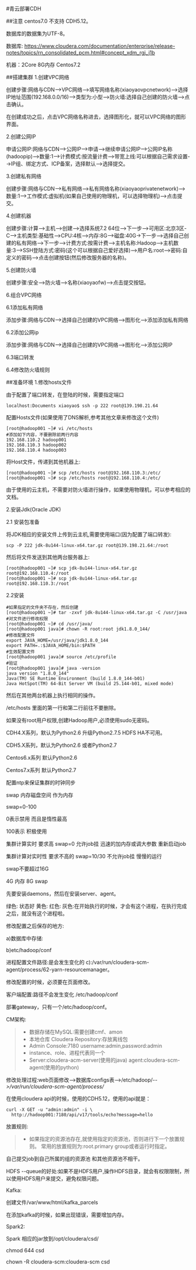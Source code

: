 #青云部署CDH

##注意
centos7.0 不支持 CDH5.12。

数据库的数据集为UTF-8。

数据库:
https://www.cloudera.com/documentation/enterprise/release-notes/topics/rn_consolidated_pcm.html#concept_xdm_rgj_j1b

机器：2Core  8G内存  Centos7.2

##搭建集群
1.创建VPC网络

创建步骤:网络与CDN-->VPC网络-->填写网络名称(xiaoyaovpcnetwork)-->选择IP地址范围(192.168.0.0/16)-->类型为:小型-->防火墙:选择自己创建的防火墙-->点击确认。

在创建成功之后，点击VPC网络名称进去，选择图形化，就可以VPC网络的图形界面。

2.创建公网IP

申请公网IP:网络与CDN-->公网IP-->申请-->继续申请公网IP-->公网IP名称(hadoopip)-->数量:1-->计费模式:按流量计费-->带宽上线:可以根据自己需求设置-->IP组、绑定方式、ICP备案，选择默认-->选择提交。

3.创建私有网络

创建步骤:网络与CDN-->私有网络-->私有网络名称(xiaoyaoprivatenetwork)-->数量:1-->工作模式:虚拟机(如果自己使用的物理机，可以选择物理机)-->点击提交。

4.创建机器

创建步骤:计算-->主机-->创建-->选择系统7.2 64位-->下一步-->可用区:北京3区-C-->主机类型:基础性-->CPU:4核-->内存:8G-->磁盘:40G->下一步-->选择自己创建的私有网络-->下一步-->计费方式:按需计费-->主机名称:Hadoop-->主机数量:3-->SSH登陆方式:密码(这个可以根据自己爱好选择)-->用户名:root-->密码:自定义的密码-->点击创建按钮(然后修改服务器的名称)。

5.创建防火墙

创建步骤:安全-->防火墙-->名称(xiaoyaofw)-->点击提交按钮。

6.组合VPC网络

6.1添加私有网络

添加步骤:网络与CDN-->选择自己创建的VPC网络-->图形化-->添加添加私有网络

6.2添加公网ip

添加步骤:网络与CDN-->选择自己创建的VPC网络-->图形化-->添加公网IP

6.3端口转发


6.4修改防火墙规则


##准备环境
1.修改hosts文件

由于配置了端口转发，在登陆的时候，需要指定端口
```
localhost:Documents xiaoyao$ ssh -p 222 root@139.198.21.64
```
配置Hosts文件(如果使用了DNS解析,参考其他文章来修改这个文件)
```
[root@hadoop001 ~]# vi /etc/hosts
#添加如下内容，不要删除前两行内容
192.168.110.2 hadoop001
192.168.110.3 hadoop002
192.168.110.4 hadoop003
```
将Host文件，传递到其他机器上:
```
[root@hadoop001 ~]# scp /etc/hosts root@192.168.110.3:/etc/
[root@hadoop001 ~]# scp /etc/hosts root@192.168.110.4:/etc/
```
由于使用的云主机，不需要对防火墙进行操作，如果使用物理机，可以参考相应的文档。

2.安装Jdk(Oracle JDK)

2.1 安装包准备

将JDK相应的安装文件上传到云主机,需要使用端口(因为配置了端口转发):
```
scp -P 222 jdk-8u144-linux-x64.tar.gz root@139.198.21.64:/root
```
然后将文件发送到其他两台服务器上:
```
[root@hadoop001 ~]# scp jdk-8u144-linux-x64.tar.gz root@192.168.110.4:/root
[root@hadoop001 ~]# scp jdk-8u144-linux-x64.tar.gz root@192.168.110.3:/root
```
2.2安装
```
#如果指定的文件夹不存在，然后创建
[root@hadoop001 ~]# tar -zxvf jdk-8u144-linux-x64.tar.gz -C /usr/java
#对文件进行修改权限
[root@hadoop001 ~]# cd /usr/java/
[root@hadoop001 java]# chown -R root:root jdk1.8.0_144/ 
#修改配置文件
export JAVA_HOME=/usr/java/jdk1.8.0_144
export PATH=.:$JAVA_HOME/bin:$PATH
#生效配置文件
[root@hadoop001 java]# source /etc/profile
#验证
[root@hadoop001 java]# java -version
java version "1.8.0_144"
Java(TM) SE Runtime Environment (build 1.8.0_144-b01)
Java HotSpot(TM) 64-Bit Server VM (build 25.144-b01, mixed mode)
```
然后在其他两台机器上执行相同的操作。





















/etc/hosts 里面的第一行和第二行前往不要删除。

如果没有root用户权限,创建Hadoop用户,必须使用sudo无密码。

CDH4.X系列，默认为Python2.6 升级Python2.7.5 HDFS HA不可用。

CDH5.X系列，默认为Python2.6 或者Python2.7

Centos6.x系列 默认Python2.6

Centos7.x系列 默认Python2.7

配置ntp来保证集群的时钟同步


swap 内存磁盘空间 作为内存

swap=0-100

0表示禁用 而且是惰性最高

100表示 积极使用

集群计算实时 要求高 swap=0 允许job挂 迅速的加内存或调大参数 重新启动job

集群计算对实时性 要求不高的  swap=10/30  不允许job挂 慢慢的运行

swap不要超过16G

4G 内存   8G swap


先要安装daemons，然后在安装server、agent。

绿色: 状态好
黄色: 
红色:
灰色:在开始执行的时候，才会有这个进程，在执行完成之后，就没有这个进程啦。

修改配置之后保存的地方:

a)数据库中存储:

b)etc/hadoop/conf 

进程配置文件路径:是会发生变化的
c):/var/run/cloudera-scm-agent/process/62-yarn-resourcemanager。

修改配置的时候，必须要在页面修改。

客户端配置:路径不会发生变化 /etc/hadoop/conf

部署gateway，只有一个/etc/hadoop/conf。

CM架构:
>* 数据存储在MySQL:需要创建cmf、amon
>* 本地仓库 Cloudera Repository:存放离线包
>* Admin Console:7180 username:admin,password:admin
>* instance、role、进程代表同一个
>* Server:cloudera-acm-server(使用的java) agent:cloudera-scm-agent(使用的python)

修改处理过程:web页面修改-->数据库configs表-->/etc/hadoop/*-->/var/run/cloudera-scm-agent/process/*


在使用cloudera api的时候，使用的CDH5.12，使用的api就是：
```
curl -X GET -u "admin:admin" -i \
  http://hadoop001:7180/api/v17/tools/echo?message=hello
```

放置规则:
>* 如果指定的资源池存在,就使用指定的资源池，否则进行下一个放置规则。
常用的放置规则为:root.primary group或者运行时指定。

自己提交job到自己所属的组的资源池 和其他资源池不相干。

HDFS --queue的好处:如果不是HDFS用户,操作HDFS目录，就会有权限限制，所以使用HDFS用户来提交，避免权限问题。



Kafka:

创建文件/var/www/html/kafka_parcels

在添加kafka的时候，如果出现错误，需要增加内存。

Spark2:

Spark 相应的jar放到/opt/cloudera/csd/

chmod 644 csd

chown -R cloudera-scm:cloudera-scm csd

